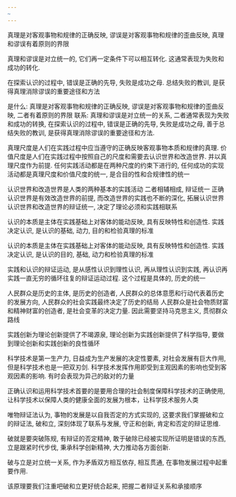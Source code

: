 ```yaml
---
~
---
```

真理是对客观事物和规律的正确反映, 谬误是对客观事物和规律的歪曲反映, 真理和谬误有着原则的界限

真理和谬误是对立统一的, 它们再一定条件下可以相互转化. 这通常表现为失败和成功的转化.

在探索认识的过程中, 错误是正确的先导, 失败是成功之母. 总结失败的教训, 是获得真理消除谬误的重要途径和方法

是什么: 真理是对客观事物和规律的正确反映, 谬误是对客观事物和规律的歪曲反映, 二者有着原则的界限
联系: 真理和谬误是对立统一的关系, 二者通常表现为失败和成功的转换, 在探索认识的过程中, 错误是正确的先导, 失败是成功之母, 善于总结失败的教训, 是获得真理消除谬误的重要途径和方法.

真理尺度是人们在实践过程中应当遵守的正确反映客观事物本质和规律的真理. 价值尺度是人们在实践过程中按照自己的尺度和需要去认识世界和改造世界. 并以真理尺度作为前提. 任何实践活动都是在两种尺度的约束下进行的, 任何成功的实现活动都是真理尺度和价值尺度的统一, 是合目的性和合规律性的统一

认识世界和改造世界是人类的两种基本的实践活动
二者相辅相成, 辩证统一
正确认识世界是有效改造世界的前提, 而改造世界的实践也不断的深化, 拓展认识世界
认识世界和改造世界的辩证统一, 决定了理论必须和实践相联系

认识的本质是主体在实践基础上对客体的能动反映, 具有反映特性和创造性. 实践决定认识, 是认识的基础, 动力, 目的和检验真理的标准

认识的本质是主体在实践基础上对客体的能动反映, 具有反映特性和创造性. 实践决定认识, 是认识的目的, 基础, 动力和检验真理的标准

实践和认识的辩证运动, 是从感性认识到理性认识, 再从理性认识到实践, 再认识再实践一直无穷的循环往复的辩证运动过程. 这个过程是具体的, 历史的统一

人民群众是历史的主体, 是历史的创造者, 人民群众的总体意愿和行动代表着历史的发展方向, 人民群众的社会实践最终决定了历史的结局
人民群众是社会物质财富和精神财富的创造者, 是社会变革的决定力量. 因此需要坚持马克思主义, 贯彻群众路线

实践创新为理论创新提供了不竭源泉, 理论创新为实践创新提供了科学指导, 要做到理论创新和实践创新的良性循环

科学技术是第一生产力, 日益成为生产发展的决定性要素, 对社会发展有巨大作用, 但是科学技术也是一把双刃剑. 科学技术发挥作用即受到主观因素的影响也受到客观因素的影响. 有时会表现为异己的敌对的力量

正确认识和运用科学技术首要的是要用合理的社会制度保障科学技术的正确使用, 让科学技术以保障人类的健康全面的发展为根本，让科学技术服务人类

唯物辩证法认为, 事物的发展是以自我否定的方式实现的, 这要求我们掌握破和立的辩证法, 破和立, 深刻体现了联系与发展, 守正和创新, 肯定和否定的辩证思维.

破就是要突破陈规, 有辩证的否定精神, 敢于破除已经被实现所证明是错误的东西, 立是跟紧时代步伐, 秉承科学创新精神, 大力推动各方面创新.

破与立是对立统一关系, 作为矛盾双方相互依存, 相互贯通, 在事物发展过程中起重要作用.

该原理要我们注重吧破和立更好统合起来, 把握二者辩证关系和承接顺序